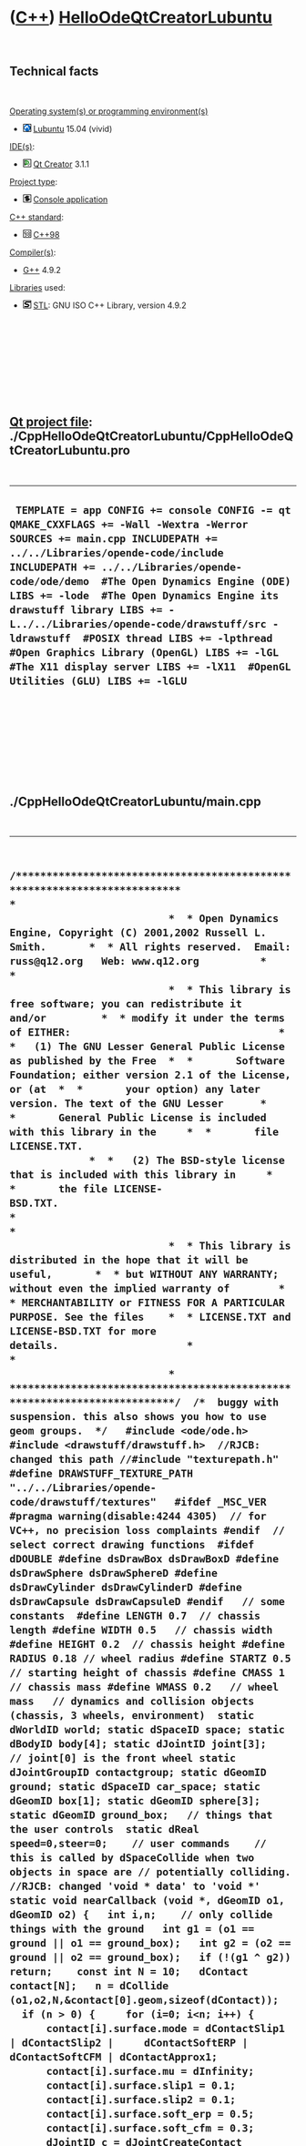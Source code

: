 



 

 

 

 

 

([C++](Cpp.md)) [HelloOdeQtCreatorLubuntu](CppHelloOdeQtCreatorLubuntu.md)
============================================================================

 

Technical facts
---------------

 

[Operating system(s) or programming environment(s)](CppOs.md)

-   ![Lubuntu](PicLubuntu.png) [Lubuntu](CppLubuntu.md) 15.04 (vivid)

[IDE(s)](CppIde.md):

-   ![Qt Creator](PicQtCreator.png) [Qt Creator](CppQtCreator.md) 3.1.1

[Project type](CppQtProjectType.md):

-   ![console](PicConsole.png) [Console
    application](CppConsoleApplication.md)

[C++ standard](CppStandard.md):

-   ![C++98](PicCpp98.png) [C++98](Cpp98.md)

[Compiler(s)](CppCompiler.md):

-   [G++](CppGpp.md) 4.9.2

[Libraries](CppLibrary.md) used:

-   ![STL](PicStl.png) [STL](CppStl.md): GNU ISO C++ Library, version
    4.9.2

 

 

 

 

 

[Qt project file](CppQtProjectFile.md): ./CppHelloOdeQtCreatorLubuntu/CppHelloOdeQtCreatorLubuntu.pro
------------------------------------------------------------------------------------------------------

 

  --------------------------------------------------------------------------------------------------------------------------------------------------------------------------------------------------------------------------------------------------------------------------------------------------------------------------------------------------------------------------------------------------------------------------------------------------------------------------------------------------------------------------------------------------
  ` TEMPLATE = app CONFIG += console CONFIG -= qt QMAKE_CXXFLAGS += -Wall -Wextra -Werror SOURCES += main.cpp INCLUDEPATH += ../../Libraries/opende-code/include INCLUDEPATH += ../../Libraries/opende-code/ode/demo  #The Open Dynamics Engine (ODE) LIBS += -lode  #The Open Dynamics Engine its drawstuff library LIBS += -L../../Libraries/opende-code/drawstuff/src -ldrawstuff  #POSIX thread LIBS += -lpthread  #Open Graphics Library (OpenGL) LIBS += -lGL  #The X11 display server LIBS += -lX11  #OpenGL Utilities (GLU) LIBS += -lGLU`
  --------------------------------------------------------------------------------------------------------------------------------------------------------------------------------------------------------------------------------------------------------------------------------------------------------------------------------------------------------------------------------------------------------------------------------------------------------------------------------------------------------------------------------------------------

 

 

 

 

 

./CppHelloOdeQtCreatorLubuntu/main.cpp
--------------------------------------

 

  ----------------------------------------------------------------------------------------------------------------------------------------------------------------------------------------------------------------------------------------------------------------------------------------------------------------------------------------------------------------------------------------------------------------------------------------------------------------------------------------------------------------------------------------------------------------------------------------------------------------------------------------------------------------------------------------------------------------------------------------------------------------------------------------------------------------------------------------------------------------------------------------------------------------------------------------------------------------------------------------------------------------------------------------------------------------------------------------------------------------------------------------------------------------------------------------------------------------------------------------------------------------------------------------------------------------------------------------------------------------------------------------------------------------------------------------------------------------------------------------------------------------------------------------------------------------------------------------------------------------------------------------------------------------------------------------------------------------------------------------------------------------------------------------------------------------------------------------------------------------------------------------------------------------------------------------------------------------------------------------------------------------------------------------------------------------------------------------------------------------------------------------------------------------------------------------------------------------------------------------------------------------------------------------------------------------------------------------------------------------------------------------------------------------------------------------------------------------------------------------------------------------------------------------------------------------------------------------------------------------------------------------------------------------------------------------------------------------------------------------------------------------------------------------------------------------------------------------------------------------------------------------------------------------------------------------------------------------------------------------------------------------------------------------------------------------------------------------------------------------------------------------------------------------------------------------------------------------------------------------------------------------------------------------------------------------------------------------------------------------------------------------------------------------------------------------------------------------------------------------------------------------------------------------------------------------------------------------------------------------------------------------------------------------------------------------------------------------------------------------------------------------------------------------------------------------------------------------------------------------------------------------------------------------------------------------------------------------------------------------------------------------------------------------------------------------------------------------------------------------------------------------------------------------------------------------------------------------------------------------------------------------------------------------------------------------------------------------------------------------------------------------------------------------------------------------------------------------------------------------------------------------------------------------------------------------------------------------------------------------------------------------------------------------------------------------------------------------------------------------------------------------------------------------------------------------------------------------------------------------------------------------------------------------------------------------------------------------------------------------------------------------------------------------------------------------------------------------------------------------------------------------------------------------------------------------------------------------------------------------------------------------------------------------------------------------------------------------------------------------------------------------------------------------------------------------------------------------------------------------------------------------------------------------------------------------------------------------------------------------------------------------------------------------------------------------------------------------------------------------------------------------------------------------------------------------------------------------------------------------------------------------------------------------------------------------------------------------------------------------------------------------------------------------------------------------------------------------------------------------------------------------------------------------------------------------------------------------------------------------------------------------------------------------------------------------------------------------------------------------------------------------------------------------------------------------------------------------------------------------------------------------------------------------------------------------------------------------------------------------------------------------------------------------------------------------------------------------------------------------------------------------------------------------------------------------------------------------------------------------------------------------------------------------------------------------------------------------------------------------------------------------------------------------------------------------------------------------------------------------------------------------------------------------------------------------------------------------------------------------------------------------------------------------------------------------------------------------------------------------------------------------------------------------------------------------------------------------------------------------------------------------------------------------------------------------------------------------------------------------------------------------------------------------------------------------------------------------------------------------------------------------------------------------------------------------------------------------------------------------------------------------------------------------------------------------------------------------------------------------------------------------------------------------------------------------------------------------------------------------------------------------------------------------------------------------------------------------------------------------------------------------------------------------------------------------------------------------------------------------------------------------------------------------------------------------------------------------------------------------------------------------------------------------------------------------------------------------------------------------------------------------------------------------------------------------------------------------------------------------------------------------------------------------------------------------------------------------------------------------------------------------------------------------------------------------------------------------------------------------------------------------------------------------------------------------------------------------------------------------------------------------------------------------------------------------------------------------------------------------------------------------------------------------------------------------------------------------------------------------------------------------------------------------------------------------------------------------------------------------------------------------------------------------------------------------------------------------------------------------------------------------------------------------------------------------------------------------------------------------------------------------------------------------------------------------------------------------------------------------------------------------------------------------------------------------------------------------------------------------------------------------------------------------------------------------------
  ` /*************************************************************************  *                                                                       *  * Open Dynamics Engine, Copyright (C) 2001,2002 Russell L. Smith.       *  * All rights reserved.  Email: russ@q12.org   Web: www.q12.org          *  *                                                                       *  * This library is free software; you can redistribute it and/or         *  * modify it under the terms of EITHER:                                  *  *   (1) The GNU Lesser General Public License as published by the Free  *  *       Software Foundation; either version 2.1 of the License, or (at  *  *       your option) any later version. The text of the GNU Lesser      *  *       General Public License is included with this library in the     *  *       file LICENSE.TXT.                                               *  *   (2) The BSD-style license that is included with this library in     *  *       the file LICENSE-BSD.TXT.                                       *  *                                                                       *  * This library is distributed in the hope that it will be useful,       *  * but WITHOUT ANY WARRANTY; without even the implied warranty of        *  * MERCHANTABILITY or FITNESS FOR A PARTICULAR PURPOSE. See the files    *  * LICENSE.TXT and LICENSE-BSD.TXT for more details.                     *  *                                                                       *  *************************************************************************/  /*  buggy with suspension. this also shows you how to use geom groups.  */   #include <ode/ode.h> #include <drawstuff/drawstuff.h>  //RJCB: changed this path //#include "texturepath.h" #define DRAWSTUFF_TEXTURE_PATH "../../Libraries/opende-code/drawstuff/textures"   #ifdef _MSC_VER #pragma warning(disable:4244 4305)  // for VC++, no precision loss complaints #endif  // select correct drawing functions  #ifdef dDOUBLE #define dsDrawBox dsDrawBoxD #define dsDrawSphere dsDrawSphereD #define dsDrawCylinder dsDrawCylinderD #define dsDrawCapsule dsDrawCapsuleD #endif   // some constants  #define LENGTH 0.7  // chassis length #define WIDTH 0.5   // chassis width #define HEIGHT 0.2  // chassis height #define RADIUS 0.18 // wheel radius #define STARTZ 0.5  // starting height of chassis #define CMASS 1     // chassis mass #define WMASS 0.2   // wheel mass   // dynamics and collision objects (chassis, 3 wheels, environment)  static dWorldID world; static dSpaceID space; static dBodyID body[4]; static dJointID joint[3];    // joint[0] is the front wheel static dJointGroupID contactgroup; static dGeomID ground; static dSpaceID car_space; static dGeomID box[1]; static dGeomID sphere[3]; static dGeomID ground_box;   // things that the user controls  static dReal speed=0,steer=0;    // user commands    // this is called by dSpaceCollide when two objects in space are // potentially colliding. //RJCB: changed 'void * data' to 'void *' static void nearCallback (void *, dGeomID o1, dGeomID o2) {   int i,n;    // only collide things with the ground   int g1 = (o1 == ground || o1 == ground_box);   int g2 = (o2 == ground || o2 == ground_box);   if (!(g1 ^ g2)) return;    const int N = 10;   dContact contact[N];   n = dCollide (o1,o2,N,&contact[0].geom,sizeof(dContact));   if (n > 0) {     for (i=0; i<n; i++) {       contact[i].surface.mode = dContactSlip1 | dContactSlip2 |     dContactSoftERP | dContactSoftCFM | dContactApprox1;       contact[i].surface.mu = dInfinity;       contact[i].surface.slip1 = 0.1;       contact[i].surface.slip2 = 0.1;       contact[i].surface.soft_erp = 0.5;       contact[i].surface.soft_cfm = 0.3;       dJointID c = dJointCreateContact (world,contactgroup,&contact[i]);       dJointAttach (c,             dGeomGetBody(contact[i].geom.g1),             dGeomGetBody(contact[i].geom.g2));     }   } }   // start simulation - set viewpoint  static void start() {   dAllocateODEDataForThread(dAllocateMaskAll);    static float xyz[3] = {0.8317f,-0.9817f,0.8000f};   static float hpr[3] = {121.0000f,-27.5000f,0.0000f};   dsSetViewpoint (xyz,hpr);   printf ("Press:\t'a' to increase speed.\n"       "\t'z' to decrease speed.\n"       "\t',' to steer left.\n"       "\t'.' to steer right.\n"       "\t' ' to reset speed and steering.\n"       "\t'1' to save the current state to 'state.dif'.\n"); }   // called when a key pressed  static void command (int cmd) {   switch (cmd) {   case 'a': case 'A':     speed += 0.3;     break;   case 'z': case 'Z':     speed -= 0.3;     break;   case ',':     steer -= 0.5;     break;   case '.':     steer += 0.5;     break;   case ' ':     speed = 0;     steer = 0;     break;   case '1': {       FILE *f = fopen ("state.dif","wt");       if (f) {         dWorldExportDIF (world,f,"");         fclose (f);       }     }   } }   // simulation loop  static void simLoop (int pause) {   int i;   if (!pause) {     // motor     dJointSetHinge2Param (joint[0],dParamVel2,-speed);     dJointSetHinge2Param (joint[0],dParamFMax2,0.1);      // steering     dReal v = steer - dJointGetHinge2Angle1 (joint[0]);     if (v > 0.1) v = 0.1;     if (v < -0.1) v = -0.1;     v *= 10.0;     dJointSetHinge2Param (joint[0],dParamVel,v);     dJointSetHinge2Param (joint[0],dParamFMax,0.2);     dJointSetHinge2Param (joint[0],dParamLoStop,-0.75);     dJointSetHinge2Param (joint[0],dParamHiStop,0.75);     dJointSetHinge2Param (joint[0],dParamFudgeFactor,0.1);      dSpaceCollide (space,0,&nearCallback);     dWorldStep (world,0.05);      // remove all contact joints     dJointGroupEmpty (contactgroup);   }    dsSetColor (0,1,1);   dsSetTexture (DS_WOOD);   dReal sides[3] = {LENGTH,WIDTH,HEIGHT};   dsDrawBox (dBodyGetPosition(body[0]),dBodyGetRotation(body[0]),sides);   dsSetColor (1,1,1);   for (i=1; i<=3; i++) dsDrawCylinder (dBodyGetPosition(body[i]),                        dBodyGetRotation(body[i]),0.02f,RADIUS);    dVector3 ss;   dGeomBoxGetLengths (ground_box,ss);   dsDrawBox (dGeomGetPosition(ground_box),dGeomGetRotation(ground_box),ss);    /*   printf ("%.10f %.10f %.10f %.10f\n",       dJointGetHingeAngle (joint[1]),       dJointGetHingeAngle (joint[2]),       dJointGetHingeAngleRate (joint[1]),       dJointGetHingeAngleRate (joint[2]));   */ }   int main (int argc, char **argv) {   int i;   dMass m;    // setup pointers to drawstuff callback functions   dsFunctions fn;   fn.version = DS_VERSION;   fn.start = &start;   fn.step = &simLoop;   fn.command = &command;   fn.stop = 0;   fn.path_to_textures = DRAWSTUFF_TEXTURE_PATH;    // create world   dInitODE2(0);   world = dWorldCreate();   space = dHashSpaceCreate (0);   contactgroup = dJointGroupCreate (0);   dWorldSetGravity (world,0,0,-0.5);   ground = dCreatePlane (space,0,0,1,0);    // chassis body   body[0] = dBodyCreate (world);   dBodySetPosition (body[0],0,0,STARTZ);   dMassSetBox (&m,1,LENGTH,WIDTH,HEIGHT);   dMassAdjust (&m,CMASS);   dBodySetMass (body[0],&m);   box[0] = dCreateBox (0,LENGTH,WIDTH,HEIGHT);   dGeomSetBody (box[0],body[0]);    // wheel bodies   for (i=1; i<=3; i++) {     body[i] = dBodyCreate (world);     dQuaternion q;     dQFromAxisAndAngle (q,1,0,0,M_PI*0.5);     dBodySetQuaternion (body[i],q);     dMassSetSphere (&m,1,RADIUS);     dMassAdjust (&m,WMASS);     dBodySetMass (body[i],&m);     sphere[i-1] = dCreateSphere (0,RADIUS);     dGeomSetBody (sphere[i-1],body[i]);   }   dBodySetPosition (body[1],0.5*LENGTH,0,STARTZ-HEIGHT*0.5);   dBodySetPosition (body[2],-0.5*LENGTH, WIDTH*0.5,STARTZ-HEIGHT*0.5);   dBodySetPosition (body[3],-0.5*LENGTH,-WIDTH*0.5,STARTZ-HEIGHT*0.5);    // front wheel hinge   /*   joint[0] = dJointCreateHinge2 (world,0);   dJointAttach (joint[0],body[0],body[1]);   const dReal *a = dBodyGetPosition (body[1]);   dJointSetHinge2Anchor (joint[0],a[0],a[1],a[2]);   dJointSetHinge2Axis1 (joint[0],0,0,1);   dJointSetHinge2Axis2 (joint[0],0,1,0);   */    // front and back wheel hinges   for (i=0; i<3; i++) {     joint[i] = dJointCreateHinge2 (world,0);     dJointAttach (joint[i],body[0],body[i+1]);     const dReal *a = dBodyGetPosition (body[i+1]);     dJointSetHinge2Anchor (joint[i],a[0],a[1],a[2]);     dJointSetHinge2Axis1 (joint[i],0,0,1);     dJointSetHinge2Axis2 (joint[i],0,1,0);   }    // set joint suspension   for (i=0; i<3; i++) {     dJointSetHinge2Param (joint[i],dParamSuspensionERP,0.4);     dJointSetHinge2Param (joint[i],dParamSuspensionCFM,0.8);   }    // lock back wheels along the steering axis   for (i=1; i<3; i++) {     // set stops to make sure wheels always stay in alignment     dJointSetHinge2Param (joint[i],dParamLoStop,0);     dJointSetHinge2Param (joint[i],dParamHiStop,0);     // the following alternative member function is no good as the wheels may get out     // of alignment:     //   dJointSetHinge2Param (joint[i],dParamVel,0);     //   dJointSetHinge2Param (joint[i],dParamFMax,dInfinity);   }    // create car space and add it to the top level space   car_space = dSimpleSpaceCreate (space);   dSpaceSetCleanup (car_space,0);   dSpaceAdd (car_space,box[0]);   dSpaceAdd (car_space,sphere[0]);   dSpaceAdd (car_space,sphere[1]);   dSpaceAdd (car_space,sphere[2]);    // environment   ground_box = dCreateBox (space,2,1.5,1);   dMatrix3 R;   dRFromAxisAndAngle (R,0,1,0,-0.15);   dGeomSetPosition (ground_box,2,0,-0.34);   dGeomSetRotation (ground_box,R);    // run simulation   dsSimulationLoop (argc,argv,352,288,&fn);    dGeomDestroy (box[0]);   dGeomDestroy (sphere[0]);   dGeomDestroy (sphere[1]);   dGeomDestroy (sphere[2]);   dJointGroupDestroy (contactgroup);   dSpaceDestroy (space);   dWorldDestroy (world);   dCloseODE();   return 0; }`
  ----------------------------------------------------------------------------------------------------------------------------------------------------------------------------------------------------------------------------------------------------------------------------------------------------------------------------------------------------------------------------------------------------------------------------------------------------------------------------------------------------------------------------------------------------------------------------------------------------------------------------------------------------------------------------------------------------------------------------------------------------------------------------------------------------------------------------------------------------------------------------------------------------------------------------------------------------------------------------------------------------------------------------------------------------------------------------------------------------------------------------------------------------------------------------------------------------------------------------------------------------------------------------------------------------------------------------------------------------------------------------------------------------------------------------------------------------------------------------------------------------------------------------------------------------------------------------------------------------------------------------------------------------------------------------------------------------------------------------------------------------------------------------------------------------------------------------------------------------------------------------------------------------------------------------------------------------------------------------------------------------------------------------------------------------------------------------------------------------------------------------------------------------------------------------------------------------------------------------------------------------------------------------------------------------------------------------------------------------------------------------------------------------------------------------------------------------------------------------------------------------------------------------------------------------------------------------------------------------------------------------------------------------------------------------------------------------------------------------------------------------------------------------------------------------------------------------------------------------------------------------------------------------------------------------------------------------------------------------------------------------------------------------------------------------------------------------------------------------------------------------------------------------------------------------------------------------------------------------------------------------------------------------------------------------------------------------------------------------------------------------------------------------------------------------------------------------------------------------------------------------------------------------------------------------------------------------------------------------------------------------------------------------------------------------------------------------------------------------------------------------------------------------------------------------------------------------------------------------------------------------------------------------------------------------------------------------------------------------------------------------------------------------------------------------------------------------------------------------------------------------------------------------------------------------------------------------------------------------------------------------------------------------------------------------------------------------------------------------------------------------------------------------------------------------------------------------------------------------------------------------------------------------------------------------------------------------------------------------------------------------------------------------------------------------------------------------------------------------------------------------------------------------------------------------------------------------------------------------------------------------------------------------------------------------------------------------------------------------------------------------------------------------------------------------------------------------------------------------------------------------------------------------------------------------------------------------------------------------------------------------------------------------------------------------------------------------------------------------------------------------------------------------------------------------------------------------------------------------------------------------------------------------------------------------------------------------------------------------------------------------------------------------------------------------------------------------------------------------------------------------------------------------------------------------------------------------------------------------------------------------------------------------------------------------------------------------------------------------------------------------------------------------------------------------------------------------------------------------------------------------------------------------------------------------------------------------------------------------------------------------------------------------------------------------------------------------------------------------------------------------------------------------------------------------------------------------------------------------------------------------------------------------------------------------------------------------------------------------------------------------------------------------------------------------------------------------------------------------------------------------------------------------------------------------------------------------------------------------------------------------------------------------------------------------------------------------------------------------------------------------------------------------------------------------------------------------------------------------------------------------------------------------------------------------------------------------------------------------------------------------------------------------------------------------------------------------------------------------------------------------------------------------------------------------------------------------------------------------------------------------------------------------------------------------------------------------------------------------------------------------------------------------------------------------------------------------------------------------------------------------------------------------------------------------------------------------------------------------------------------------------------------------------------------------------------------------------------------------------------------------------------------------------------------------------------------------------------------------------------------------------------------------------------------------------------------------------------------------------------------------------------------------------------------------------------------------------------------------------------------------------------------------------------------------------------------------------------------------------------------------------------------------------------------------------------------------------------------------------------------------------------------------------------------------------------------------------------------------------------------------------------------------------------------------------------------------------------------------------------------------------------------------------------------------------------------------------------------------------------------------------------------------------------------------------------------------------------------------------------------------------------------------------------------------------------------------------------------------------------------------------------------------------------------------------------------------------------------------------------------------------------------------------------------------------------------------------------------------------------------------------------------------------------------------------------------------------------------------------------------------------------------------------------------------------------------------------------------------------------------------------------------------------------------------------------------------------------------------------------------------------------------------------------------------------------------------------------------------------------------------------------------------------------------------------------------

 

 

 

 

 





 




This page has been created by the [tool](Tools.md)
[CodeToHtml](ToolCodeToHtml.md)

